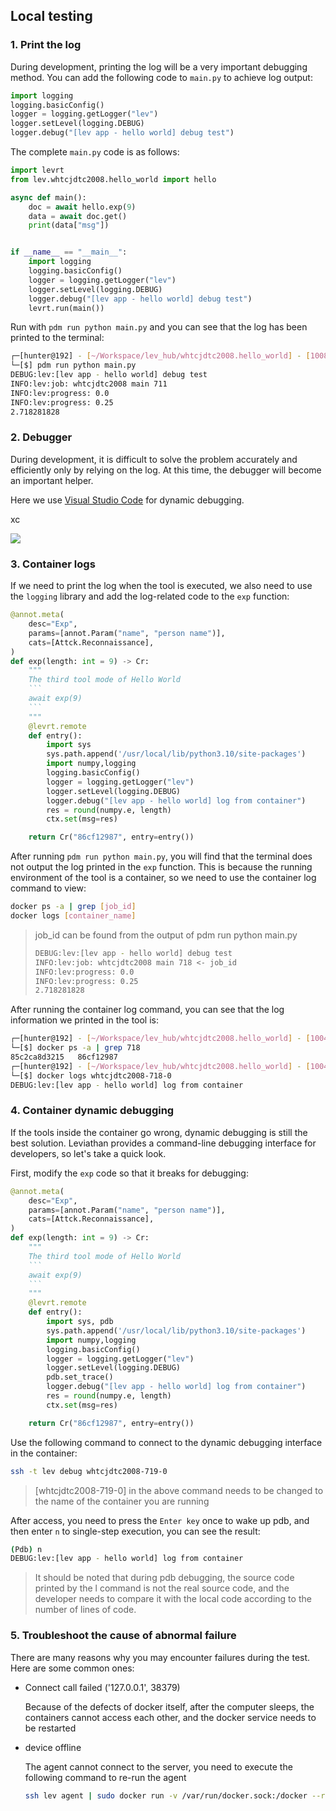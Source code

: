 ## Local testing

### 1. Print the log

During development, printing the log will be a very important debugging method. You can add the following code to `main.py` to achieve log output:

```python
import logging
logging.basicConfig()
logger = logging.getLogger("lev")
logger.setLevel(logging.DEBUG)
logger.debug("[lev app - hello world] debug test")
```

The complete `main.py` code is as follows:

```python
import levrt
from lev.whtcjdtc2008.hello_world import hello

async def main():
    doc = await hello.exp(9)
    data = await doc.get()
    print(data["msg"])


if __name__ == "__main__":
    import logging
    logging.basicConfig()
    logger = logging.getLogger("lev")
    logger.setLevel(logging.DEBUG)
    logger.debug("[lev app - hello world] debug test")
    levrt.run(main())
```

Run with `pdm run python main.py` and you can see that the log has been printed to the terminal:

```bash
┌─[hunter@192] - [~/Workspace/lev_hub/whtcjdtc2008.hello_world] - [10085]
└─[$] pdm run python main.py                                                                                                                [12:02:24]
DEBUG:lev:[lev app - hello world] debug test
INFO:lev:job: whtcjdtc2008 main 711
INFO:lev:progress: 0.0
INFO:lev:progress: 0.25
2.718281828
```

### 2. Debugger

During development, it is difficult to solve the problem accurately and efficiently only by relying on the log. At this time, the debugger will become an important helper.

Here we use [Visual Studio Code](https://code.visualstudio.com/) for dynamic debugging.

xc

![](https://levimg.s3.cn-northwest-1.amazonaws.com.cn/x/%E6%88%AA%E5%B1%8F2022-05-30+20.35.08.png)

### 3. Container logs

If we need to print the log when the tool is executed, we also need to use the `logging` library and add the log-related code to the `exp` function:

```python
@annot.meta(
    desc="Exp",
    params=[annot.Param("name", "person name")],
    cats=[Attck.Reconnaissance],
)
def exp(length: int = 9) -> Cr:
    """
    The third tool mode of Hello World
    ```
    await exp(9)
    ```
    """
    @levrt.remote
    def entry():
        import sys
        sys.path.append('/usr/local/lib/python3.10/site-packages')
        import numpy,logging
        logging.basicConfig()
        logger = logging.getLogger("lev")
        logger.setLevel(logging.DEBUG)
        logger.debug("[lev app - hello world] log from container")
        res = round(numpy.e, length)
        ctx.set(msg=res)

    return Cr("86cf12987", entry=entry())
```

After running `pdm run python main.py`, you will find that the terminal does not output the log printed in the `exp` function. This is because the running environment of the tool is a container, so we need to use the container log command to view:

```bash
docker ps -a | grep [job_id]
docker logs [container_name]
```

> job_id can be found from the output of pdm run python main.py
> ```bash
> DEBUG:lev:[lev app - hello world] debug test
> INFO:lev:job: whtcjdtc2008 main 718 <- job_id
> INFO:lev:progress: 0.0
> INFO:lev:progress: 0.25
> 2.718281828
> ```

After running the container log command, you can see that the log information we printed in the tool is:

```bash
┌─[hunter@192] - [~/Workspace/lev_hub/whtcjdtc2008.hello_world] - [10044]
└─[$] docker ps -a | grep 718                                                            [21:20:46]
85c2ca8d3215   86cf12987                                                        "lev func gaRmdW5jyA…"   8 seconds ago    Exited (0) 6 seconds ago                                                    whtcjdtc2008-718-0
┌─[hunter@192] - [~/Workspace/lev_hub/whtcjdtc2008.hello_world] - [10045]
└─[$] docker logs whtcjdtc2008-718-0                                                     [21:20:52]
DEBUG:lev:[lev app - hello world] log from container
```

### 4. Container dynamic debugging

If the tools inside the container go wrong, dynamic debugging is still the best solution. Leviathan provides a command-line debugging interface for developers, so let's take a quick look.

First, modify the `exp` code so that it breaks for debugging:

```python
@annot.meta(
    desc="Exp",
    params=[annot.Param("name", "person name")],
    cats=[Attck.Reconnaissance],
)
def exp(length: int = 9) -> Cr:
    """
    The third tool mode of Hello World
    ```
    await exp(9)
    ```
    """
    @levrt.remote
    def entry():
        import sys, pdb
        sys.path.append('/usr/local/lib/python3.10/site-packages')
        import numpy,logging
        logging.basicConfig()
        logger = logging.getLogger("lev")
        logger.setLevel(logging.DEBUG)
        pdb.set_trace()
        logger.debug("[lev app - hello world] log from container")
        res = round(numpy.e, length)
        ctx.set(msg=res)

    return Cr("86cf12987", entry=entry())
```

Use the following command to connect to the dynamic debugging interface in the container:

```bash
ssh -t lev debug whtcjdtc2008-719-0
```

> [whtcjdtc2008-719-0] in the above command needs to be changed to the name of the container you are running

After access, you need to press the `Enter key` once to wake up pdb, and then enter `n` to single-step execution, you can see the result:

```bash
(Pdb) n
DEBUG:lev:[lev app - hello world] log from container
```

> It should be noted that during pdb debugging, the source code printed by the l command is not the real source code, and the developer needs to compare it with the local code according to the number of lines of code.

### 5. Troubleshoot the cause of abnormal failure

There are many reasons why you may encounter failures during the test. Here are some common ones:

* Connect call failed ('127.0.0.1', 38379)

  Because of the defects of docker itself, after the computer sleeps, the containers cannot access each other, and the docker service needs to be restarted

* device offline

  The agent cannot connect to the server, you need to execute the following command to re-run the agent
  ```bash
  ssh lev agent | sudo docker run -v /var/run/docker.sock:/docker --rm -i talentsec/lev
  ```

